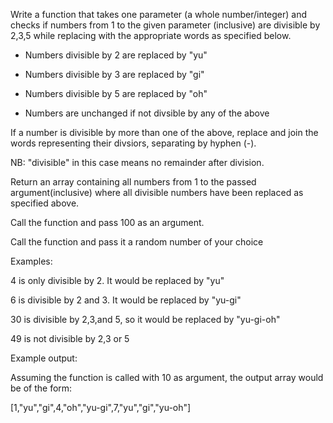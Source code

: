 Write a function that takes one parameter (a whole number/integer) and checks if numbers from 1 to the given parameter (inclusive) are divisible by 2,3,5 while replacing with the appropriate words as specified below.

* Numbers divisible by 2 are replaced by "yu"

* Numbers divisible by 3 are replaced by "gi"

* Numbers divisible by 5 are replaced by "oh"

* Numbers are unchanged if not divsible by any of the above

 

If a number is divisible by more than one of the above, replace and join the words representing their divsiors, separating by hyphen (-).

NB: "divisible" in this case means no remainder after division.

 

Return an array containing all numbers from 1 to the passed argument(inclusive) where all divisible numbers have been replaced as specified above.

 

Call the function and pass 100 as an argument.

Call the function and pass it a random number of your choice

 

Examples:

4 is only divisible by 2. It would be replaced by "yu"

6 is divisible by 2 and 3. It would be replaced by "yu-gi"

30 is divisible by 2,3,and 5, so it would be replaced by "yu-gi-oh"

49 is not divisible by 2,3 or 5

 

Example output:

Assuming the function is called with 10 as argument, the output array would be of the form:

[1,"yu","gi",4,"oh","yu-gi",7,"yu","gi","yu-oh"]

 
